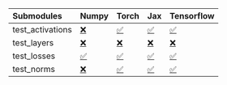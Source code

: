 | Submodules       | Numpy                                                                                                                           | Torch                                                                                                                           | Jax                                                                                                                             | Tensorflow                                                                                                                      |
|:-----------------|:--------------------------------------------------------------------------------------------------------------------------------|:--------------------------------------------------------------------------------------------------------------------------------|:--------------------------------------------------------------------------------------------------------------------------------|:--------------------------------------------------------------------------------------------------------------------------------|
| test_activations | <a href="https://github.com/unifyai/ivy/runs/7942023393?check_suite_focus=true" rel="noopener noreferrer" target="_blank">❌</a> | <a href="https://github.com/unifyai/ivy/runs/7942023539?check_suite_focus=true" rel="noopener noreferrer" target="_blank">✅</a> | <a href="https://github.com/unifyai/ivy/runs/7942023691?check_suite_focus=true" rel="noopener noreferrer" target="_blank">✅</a> | <a href="https://github.com/unifyai/ivy/runs/7942023842?check_suite_focus=true" rel="noopener noreferrer" target="_blank">✅</a> |
| test_layers      | <a href="https://github.com/unifyai/ivy/runs/7942023433?check_suite_focus=true" rel="noopener noreferrer" target="_blank">❌</a> | <a href="https://github.com/unifyai/ivy/runs/7942023578?check_suite_focus=true" rel="noopener noreferrer" target="_blank">❌</a> | <a href="https://github.com/unifyai/ivy/runs/7942023716?check_suite_focus=true" rel="noopener noreferrer" target="_blank">❌</a> | <a href="https://github.com/unifyai/ivy/runs/7942023888?check_suite_focus=true" rel="noopener noreferrer" target="_blank">❌</a> |
| test_losses      | <a href="https://github.com/unifyai/ivy/runs/7942023478?check_suite_focus=true" rel="noopener noreferrer" target="_blank">✅</a> | <a href="https://github.com/unifyai/ivy/runs/7942023613?check_suite_focus=true" rel="noopener noreferrer" target="_blank">✅</a> | <a href="https://github.com/unifyai/ivy/runs/7942023764?check_suite_focus=true" rel="noopener noreferrer" target="_blank">✅</a> | <a href="https://github.com/unifyai/ivy/runs/7942023924?check_suite_focus=true" rel="noopener noreferrer" target="_blank">✅</a> |
| test_norms       | <a href="https://github.com/unifyai/ivy/runs/7942023502?check_suite_focus=true" rel="noopener noreferrer" target="_blank">❌</a> | <a href="https://github.com/unifyai/ivy/runs/7942023645?check_suite_focus=true" rel="noopener noreferrer" target="_blank">✅</a> | <a href="https://github.com/unifyai/ivy/runs/7942023798?check_suite_focus=true" rel="noopener noreferrer" target="_blank">✅</a> | <a href="https://github.com/unifyai/ivy/runs/7942023975?check_suite_focus=true" rel="noopener noreferrer" target="_blank">✅</a> |